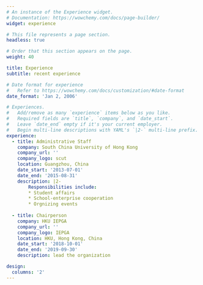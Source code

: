 ```yaml
---
# An instance of the Experience widget.
# Documentation: https://wowchemy.com/docs/page-builder/
widget: experience

# This file represents a page section.
headless: true

# Order that this section appears on the page.
weight: 40

title: Experience
subtitle: recent experience

# Date format for experience
#   Refer to https://wowchemy.com/docs/customization/#date-format
date_format: 'Jan 2, 2006'

# Experiences.
#   Add/remove as many `experience` items below as you like.
#   Required fields are `title`, `company`, and `date_start`.
#   Leave `date_end` empty if it's your current employer.
#   Begin multi-line descriptions with YAML's `|2-` multi-line prefix.
experience:
  - title: Administrative Staff
    company: South China University of Hong Kong
    company_url: ''
    company_logo: scut
    location: Guangzhou, China
    date_start: '2013-07-01'
    date_end: '2015-08-31'
    description: |2-
        Responsibilities include:
        * Student affairs
        * School-enterprise cooperation
        * Orgnizing events
        
  - title: Chairperson
    company: HKU IEPGA
    company_url: ''
    company_logo: IEPGA
    location: HKU, Hong Kong, China
    date_start: '2018-10-01'
    date_end: '2019-09-30'
    description: lead the organization

design:
  columns: '2'
---
```


